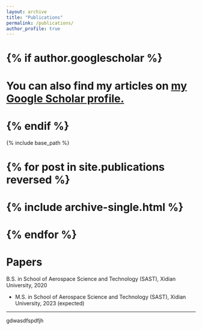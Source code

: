 ```yaml
---
layout: archive
title: "Publications"
permalink: /publications/
author_profile: true
---
```


# {% if author.googlescholar %}
#   You can also find my articles on <u><a href="{{author.googlescholar}}">my Google Scholar profile</a>.</u>
# {% endif %}

{% include base_path %}

# {% for post in site.publications reversed %}
#   {% include archive-single.html %}
# {% endfor %}

Papers
======
B.S. in School of Aerospace Science and Technology (SAST), Xidian University, 2020
* M.S. in School of Aerospace Science and Technology (SAST), Xidian University, 2023 (expected)
-----
gdwasdfspdfjh
